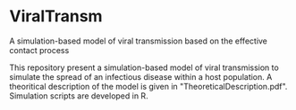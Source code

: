 # ViralTransm
A simulation-based model of viral transmission based on the effective contact process

This repository present a simulation-based model of viral transmission to simulate the spread of an infectious disease within a host population. 
A theoritical description of the model is given in "TheoreticalDescription.pdf".
Simulation scripts are developed in R.
